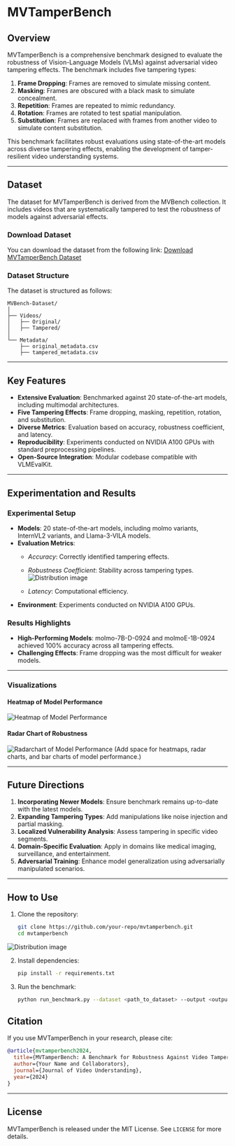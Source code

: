 # MVTamperBench

## Overview

MVTamperBench is a comprehensive benchmark designed to evaluate the robustness of Vision-Language Models (VLMs) against adversarial video tampering effects. The benchmark includes five tampering types:

1. **Frame Dropping**: Frames are removed to simulate missing content.
2. **Masking**: Frames are obscured with a black mask to simulate concealment.
3. **Repetition**: Frames are repeated to mimic redundancy.
4. **Rotation**: Frames are rotated to test spatial manipulation.
5. **Substitution**: Frames are replaced with frames from another video to simulate content substitution.

This benchmark facilitates robust evaluations using state-of-the-art models across diverse tampering effects, enabling the development of tamper-resilient video understanding systems.

---

## Dataset

The dataset for MVTamperBench is derived from the MVBench collection. It includes videos that are systematically tampered to test the robustness of models against adversarial effects. 

### Download Dataset
You can download the dataset from the following link:
[Download MVTamperBench Dataset](https://huggingface.co/datasets/Srikant86/MVTamperBench/tree/main/video)

### Dataset Structure

The dataset is structured as follows:
```
MVBench-Dataset/
│
├── Videos/
│   ├── Original/
│   ├── Tampered/
│
└── Metadata/
    ├── original_metadata.csv
    ├── tampered_metadata.csv
```

---

## Key Features

- **Extensive Evaluation**: Benchmarked against 20 state-of-the-art models, including multimodal architectures.
- **Five Tampering Effects**: Frame dropping, masking, repetition, rotation, and substitution.
- **Diverse Metrics**: Evaluation based on accuracy, robustness coefficient, and latency.
- **Reproducibility**: Experiments conducted on NVIDIA A100 GPUs with standard preprocessing pipelines.
- **Open-Source Integration**: Modular codebase compatible with VLMEvalKit.

---

## Experimentation and Results

### Experimental Setup

- **Models**: 20 state-of-the-art models, including molmo variants, InternVL2 variants, and Llama-3-VILA models.
- **Evaluation Metrics**:
  - *Accuracy*: Correctly identified tampering effects.
  - *Robustness Coefficient*: Stability across tampering types.![Distribution image]()

  - *Latency*: Computational efficiency.
- **Environment**: Experiments conducted on NVIDIA A100 GPUs.

### Results Highlights

- **High-Performing Models**: molmo-7B-D-0924 and molmoE-1B-0924 achieved 100% accuracy across all tampering effects.
- **Challenging Effects**: Frame dropping was the most difficult for weaker models.

---

### Visualizations
#### Heatmap of Model Performance
![Heatmap of Model Performance](.png "Heatmap showing model robustness across tampering types")

#### Radar Chart of Robustness
![Radarchart of Model Performance](.png "Heatmap showing model robustness across tampering types")
(Add space for heatmaps, radar charts, and bar charts of model performance.)

---

## Future Directions

1. **Incorporating Newer Models**: Ensure benchmark remains up-to-date with the latest models.
2. **Expanding Tampering Types**: Add manipulations like noise injection and partial masking.
3. **Localized Vulnerability Analysis**: Assess tampering in specific video segments.
4. **Domain-Specific Evaluation**: Apply in domains like medical imaging, surveillance, and entertainment.
5. **Adversarial Training**: Enhance model generalization using adversarially manipulated scenarios.

---

## How to Use

1. Clone the repository:
   ```bash
   git clone https://github.com/your-repo/mvtamperbench.git
   cd mvtamperbench
   ```
![Distribution image](https://github.com/user-attachments/assets/16ea4eac-3b67-4816-942f-48776799d8aa)

2. Install dependencies:
   ```bash
   pip install -r requirements.txt
   ```

3. Run the benchmark:
   ```bash
   python run_benchmark.py --dataset <path_to_dataset> --output <output_directory>
   ```


## Citation
If you use MVTamperBench in your research, please cite:
```bibtex
@article{mvtamperbench2024,
  title={MVTamperBench: A Benchmark for Robustness Against Video Tampering Effects},
  author={Your Name and Collaborators},
  journal={Journal of Video Understanding},
  year={2024}
}
```

---

## License
MVTamperBench is released under the MIT License. See `LICENSE` for more details.
